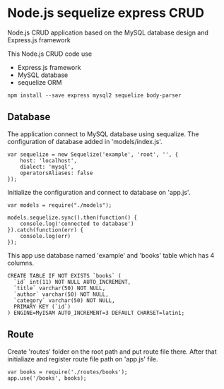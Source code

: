 # Node.js sequelize express CRUD
Node.js CRUD application based on the MySQL database design and Express.js framework

This Node.js CRUD code use 
- Express.js framework
- MySQL database
- sequelize ORM
```
npm install --save express mysql2 sequelize body-parser
```

## Database

The application connect to MySQL database using sequalize. The configuration of database added in 'models/index.js'.

```
var sequelize = new Sequelize('example', 'root', '', {
    host: 'localhost',
    dialect: 'mysql',
    operatorsAliases: false
});
```

Initialize the configuration and connect to database on 'app.js'.
```
var models = require("./models");

models.sequelize.sync().then(function() {
    console.log('connected to database')
}).catch(function(err) {
    console.log(err)
});
```

This app use database named 'example' and 'books' table which has 4 columns. 
```
CREATE TABLE IF NOT EXISTS `books` (
  `id` int(11) NOT NULL AUTO_INCREMENT,
  `title` varchar(50) NOT NULL,
  `author` varchar(50) NOT NULL,
  `category` varchar(50) NOT NULL,
  PRIMARY KEY (`id`)
) ENGINE=MyISAM AUTO_INCREMENT=3 DEFAULT CHARSET=latin1;
```

## Route
Create 'routes' folder on the root path and put route file there. After that initialiaze and register route file path on 'app.js' file.

```
var books = require('./routes/books');
app.use('/books', books);
```